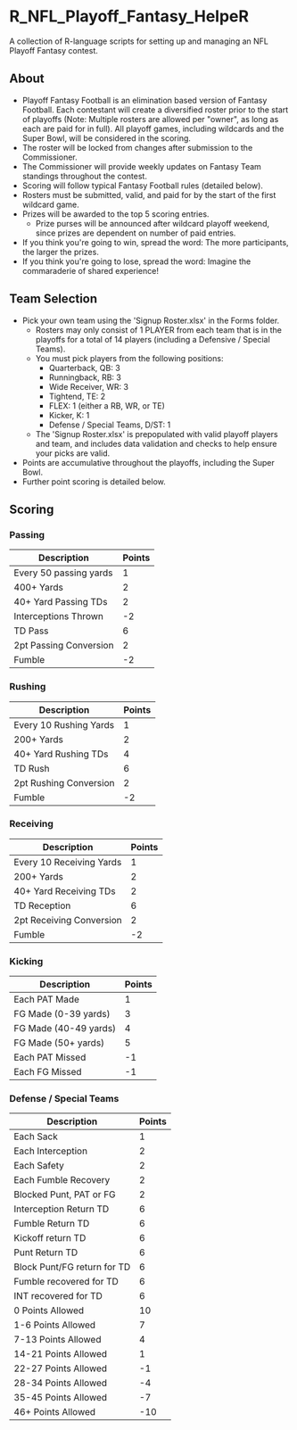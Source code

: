 # R_NFL_Playoff_Fantasy_HelpeR
A collection of R-language scripts for setting up and managing an NFL Playoff Fantasy contest. 

## About
- Playoff Fantasy Football is an elimination based version of Fantasy Football. Each contestant will create a diversified roster prior to the start of playoffs (Note: Multiple rosters are allowed per "owner", as long as each are paid for in full). All playoff games, including wildcards and the Super Bowl, will be considered in the scoring.
- The roster will be locked from changes after submission to the Commissioner.
- The Commissioner will provide weekly updates on Fantasy Team standings throughout the contest.  
- Scoring will follow typical Fantasy Football rules (detailed below).
- Rosters must be submitted, valid, and paid for by the start of the first wildcard game.
- Prizes will be awarded to the top 5 scoring entries.
  - Prize purses will be announced after wildcard playoff weekend, since prizes are dependent on number of paid entries.
- If you think you're going to win, spread the word: The more participants, the larger the prizes.
- If you think you're going to lose, spread the word: Imagine the commaraderie of shared experience!

## Team Selection
- Pick your own team using the 'Signup Roster.xlsx' in the Forms folder.
  - Rosters may only consist of 1 PLAYER from each team that is in the playoffs for a total of 14 players (including a Defensive / Special Teams).
  - You must pick players from the following positions:
    - Quarterback, QB: 3
    - Runningback, RB: 3
    - Wide Receiver, WR: 3
    - Tightend, TE: 2
    - FLEX: 1 (either a RB, WR, or TE)
    - Kicker, K: 1
    - Defense / Special Teams, D/ST: 1 
  - The 'Signup Roster.xlsx' is prepopulated with valid playoff players and team, and includes data validation and checks to help ensure your picks are valid.
- Points are accumulative throughout the playoffs, including the Super Bowl.
- Further point scoring is detailed below.

## Scoring
### Passing
Description | Points 
--- | ---
Every 50 passing yards | 1
400+ Yards | 2
40+ Yard Passing TDs | 2
Interceptions Thrown | -2
TD Pass | 6
2pt Passing Conversion | 2
Fumble | -2

### Rushing
Description | Points 
--- | ---
Every 10 Rushing Yards | 1
200+ Yards | 2
40+ Yard Rushing TDs | 4
TD Rush | 6
2pt Rushing Conversion | 2
Fumble | -2

### Receiving
Description | Points 
--- | ---
Every 10 Receiving Yards | 1
200+ Yards | 2
40+ Yard Receiving TDs | 2
TD Reception | 6
2pt Receiving Conversion | 2
Fumble | -2

### Kicking
Description | Points 
--- | ---
Each PAT Made | 1
FG Made (0-39 yards) | 3
FG Made (40-49 yards) | 4
FG Made (50+ yards) | 5
Each PAT Missed | -1
Each FG Missed | -1

### Defense / Special Teams
Description | Points 
--- | ---
Each Sack | 1
Each Interception | 2
Each Safety | 2
Each Fumble Recovery | 2
Blocked Punt, PAT or FG | 2
Interception Return TD | 6
Fumble Return TD | 6
Kickoff return TD | 6
Punt Return TD | 6
Block Punt/FG return for TD | 6
Fumble recovered for TD | 6
INT recovered for TD | 6
0 Points Allowed | 10
1-6 Points Allowed | 7
7-13 Points Allowed | 4
14-21 Points Allowed | 1
22-27 Points Allowed | -1
28-34 Points Allowed | -4
35-45 Points Allowed | -7
46+ Points Allowed | -10

